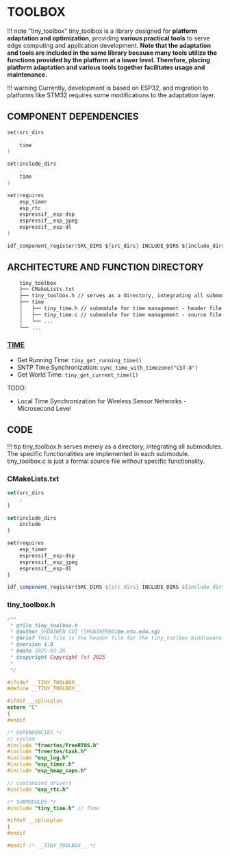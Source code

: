 # TOOLBOX

!!! note "tiny_toolbox"
    tiny_toolbox is a library designed for **platform adaptation and optimization**, providing **various practical tools** to serve edge computing and application development. **Note that the adaptation and tools are included in the same library because many tools utilize the functions provided by the platform at a lower level. Therefore, placing platform adaptation and various tools together facilitates usage and maintenance.**

!!! warning
    Currently, development is based on ESP32, and migration to platforms like STM32 requires some modifications to the adaptation layer.

## COMPONENT DEPENDENCIES

```c
set(src_dirs
    .
    time
)

set(include_dirs
    .
    time
)

set(requires
    esp_timer
    esp_rtc
    espressif__esp-dsp
    espressif__esp_jpeg
    espressif__esp-dl
)

idf_component_register(SRC_DIRS ${src_dirs} INCLUDE_DIRS ${include_dirs} REQUIRES ${requires})


```

## ARCHITECTURE AND FUNCTION DIRECTORY

```txt
    tiny_toolbox
    ├── CMakeLists.txt
    ├── tiny_toolbox.h // serves as a directory, integrating all submodules
    ├── time
    │   ├── tiny_time.h // submodule for time management - header file
    │   ├── tiny_time.c // submodule for time management - source file
    │   └── ...
    └── ...
```

### [TIME](./TIME/notes.en.md)

- Get Running Time: `tiny_get_running_time()`
- SNTP Time Synchronization: `sync_time_with_timezone("CST-8")`
- Get World Time: `tiny_get_current_time(1)`
  
TODO:

- Local Time Synchronization for Wireless Sensor Networks - Microsecond Level

## CODE

!!! tip
    tiny_toolbox.h serves merely as a directory, integrating all submodules. The specific functionalities are implemented in each submodule. tiny_toolbox.c is just a formal source file without specific functionality.

### CMakeLists.txt

```cmake
set(src_dirs
    .
)

set(include_dirs
    include
)

set(requires
    esp_timer
    espressif__esp-dsp
    espressif__esp_jpeg
    espressif__esp-dl
)

idf_component_register(SRC_DIRS ${src_dirs} INCLUDE_DIRS ${include_dirs} REQUIRES ${requires})
```

### tiny_toolbox.h

```c
/**
 * @file tiny_toolbox.h
 * @author SHUAIWEN CUI (SHUAIWEN001@e.ntu.edu.sg)
 * @brief This file is the header file for the tiny_toolbox middleware.
 * @version 1.0
 * @date 2025-03-26
 * @copyright Copyright (c) 2025
 *
 */

#ifndef __TINY_TOOLBOX__
#define __TINY_TOOLBOX__

#ifdef __cplusplus
extern "C"
{
#endif

/* DEPENDENCIES */
// system
#include "freertos/FreeRTOS.h"
#include "freertos/task.h"
#include "esp_log.h"
#include "esp_timer.h"
#include "esp_heap_caps.h"

// customized drivers
#include "esp_rtc.h"

/* SUBMODULES */
#include "tiny_time.h" // Time

#ifdef __cplusplus
}
#endif

#endif /* __TINY_TOOLBOX__ */
```
